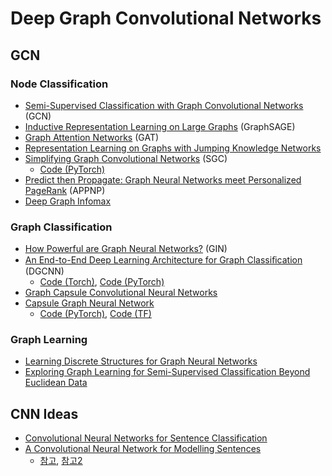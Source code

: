 # Deep Graph Convolutional Networks

## GCN
### Node Classification
- [Semi-Supervised Classification with Graph Convolutional Networks](https://arxiv.org/abs/1609.02907) (GCN)
- [Inductive Representation Learning on Large Graphs](https://arxiv.org/abs/1706.02216) (GraphSAGE)
- [Graph Attention Networks](https://arxiv.org/abs/1710.10903) (GAT)
- [Representation Learning on Graphs with Jumping Knowledge Networks](https://arxiv.org/abs/1806.03536)
- [Simplifying Graph Convolutional Networks](https://arxiv.org/abs/1902.07153) (SGC)
	- [Code (PyTorch)](https://github.com/Tiiiger/SGC)
- [Predict then Propagate: Graph Neural Networks meet Personalized PageRank](https://openreview.net/forum?id=H1gL-2A9Ym) (APPNP)
- [Deep Graph Infomax](https://arxiv.org/pdf/1809.10341.pdf)
 
### Graph Classification
- [How Powerful are Graph Neural Networks?](https://arxiv.org/abs/1810.00826) (GIN)
- [An End-to-End Deep Learning Architecture for Graph Classiﬁcation](https://www.cse.wustl.edu/~muhan/papers/AAAI_2018_DGCNN.pdf) (DGCNN)
	- [Code (Torch)](https://github.com/muhanzhang/DGCNN), [Code (PyTorch)](https://github.com/muhanzhang/pytorch_DGCNN)
- [Graph Capsule Convolutional Neural Networks](https://arxiv.org/abs/1805.08090)
- [Capsule Graph Neural Network](https://openreview.net/forum?id=Byl8BnRcYm)
	- [Code (PyTorch)](https://github.com/benedekrozemberczki/CapsGNN), [Code (TF)](https://github.com/XinyiZ001/CapsGNN)

### Graph Learning
- [Learning Discrete Structures for Graph Neural Networks](https://arxiv.org/abs/1903.11960)
- [Exploring Graph Learning for Semi-Supervised Classification Beyond Euclidean Data](https://arxiv.org/abs/1904.10146)

## CNN Ideas
- [Convolutional Neural Networks for Sentence Classification](https://arxiv.org/pdf/1408.5882.pdf)
- [A Convolutional Neural Network for Modelling Sentences](https://www.aclweb.org/anthology/P14-1062)
	- [참고](https://ratsgo.github.io/deep%20learning/2017/10/09/CNNs/), [참고2](https://ratsgo.github.io/natural%20language%20processing/2017/08/16/deepNLP/)